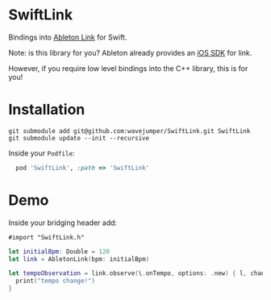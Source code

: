 # SwiftLink

Bindings into [Ableton Link](https://github.com/Ableton/link) for Swift.

Note: is this library for you? Ableton already provides an [iOS SDK](https://github.com/Ableton/LinkKit) for link. 

However, if you require low level bindings into the C++ library, this is for you!

# Installation 

```
git submodule add git@github.com:wavejumper/SwiftLink.git SwiftLink
git submodule update --init --recursive
```

Inside your `Podfile`:

```ruby
  pod 'SwiftLink', :path => 'SwiftLink'
```

# Demo

Inside your bridging header add:

```
#import "SwiftLink.h"
```


```swift
let initialBpm: Double = 120
let link = AbletonLink(bpm: initialBpm)

let tempoObservation = link.observe(\.onTempo, options: .new) { l, change in
  print("tempo change!")
}
```
